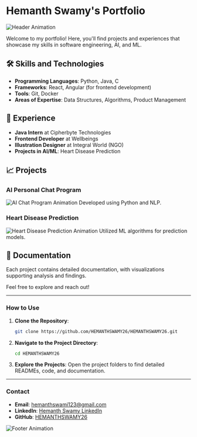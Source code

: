 # Hemanth Swamy's Portfolio

![Header Animation](https://media.giphy.com/media/3o7abKhOpu0NwenH3O/giphy.gif)

Welcome to my portfolio! Here, you'll find projects and experiences that showcase my skills in software engineering, AI, and ML.

## 🛠 Skills and Technologies

- **Programming Languages**: Python, Java, C
- **Frameworks**: React, Angular (for frontend development)
- **Tools**: Git, Docker
- **Areas of Expertise**: Data Structures, Algorithms, Product Management

## 🌟 Experience

- **Java Intern** at Cipherbyte Technologies
- **Frontend Developer** at Wellbeings
- **Illustration Designer** at Integral World (NGO)
- **Projects in AI/ML**: Heart Disease Prediction

## 📈 Projects

### AI Personal Chat Program
![AI Chat Program Animation](https://media.giphy.com/media/3o6nV2t3xM2GYQikzK/giphy.gif)
Developed using Python and NLP.

### Heart Disease Prediction
![Heart Disease Prediction Animation](https://media.giphy.com/media/5VKbvrjxpVJCM/giphy.gif)
Utilized ML algorithms for prediction models.

## 📄 Documentation

Each project contains detailed documentation, with visualizations supporting analysis and findings.

Feel free to explore and reach out!

---

### How to Use

1. **Clone the Repository**:
    ```bash
    git clone https://github.com/HEMANTHSWAMY26/HEMANTHSWAMY26.git
    ```

2. **Navigate to the Project Directory**:
    ```bash
    cd HEMANTHSWAMY26
    ```

3. **Explore the Projects**:
    Open the project folders to find detailed READMEs, code, and documentation.

---

### Contact

- **Email**: hemanthswami123@gmail.com
- **LinkedIn**: [Hemanth Swamy LinkedIn](https://www.linkedin.com/in/amidepuramhemathswamy)
- **GitHub**: [HEMANTHSWAMY26](https://github.com/HEMANTHSWAMY26)

![Footer Animation](https://media.giphy.com/media/xT0xezQGU5xCDJuCPe/giphy.gif)
